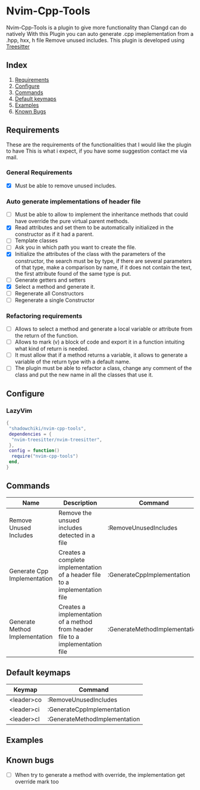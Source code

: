 # Nvim-Cpp-Tools

Nvim-Cpp-Tools is a plugin to give more functionality than Clangd can do natively
With this Plugin you can auto generate .cpp imeplementation from a .hpp, hxx, h file
Remove unused includes.
This plugin is developed using [Treesitter](https://github.com/nvim-treesitter/nvim-treesitter)

## Index

1. [Requirements](#requirements)
2. [Configure](#configure)
3. [Commands](#commands)
4. [Default keymaps](#default-keymaps)
5. [Examples](#examples)
6. [Known Bugs](#known-bugs)

## Requirements

These are the requirements of the functionalities that I would like the plugin to have
This is what i expect, if you have some suggestion contact me via mail.

### General Requirements

- [x] Must be able to remove unused includes.

### Auto generate implementations of header file

- [ ] Must be able to allow to implement the inheritance methods that could have override the pure virtual parent methods.
- [x] Read attributes and set them to be automatically initialized in the constructor as if it had a parent.
- [ ] Template classes
- [ ] Ask you in which path you want to create the file.
- [x] Initialize the attributes of the class with the parameters of the constructor, the search must be by type, if there are several parameters of that type, make a comparison by name, if it does not contain the text, the first attribute found of the same type is put.
- [ ] Generate getters and setters
- [x] Select a method and generate it.
- [ ] Regenerate all Constructors
- [ ] Regenerate a single Constructor

### Refactoring requirements

- [ ] Allows to select a method and generate a local variable or attribute from the return of the function.
- [ ] Allows to mark (v) a block of code and export it in a function intuiting what kind of return is needed.
- [ ] It must allow that if a method returns a variable, it allows to generate a variable of the return type with a default name.
- [ ] The plugin must be able to refactor a class, change any comment of the class and put the new name in all the classes that use it.

## Configure

### LazyVim

```lua
{
 "shadowchiki/nvim-cpp-tools",
 dependencies = {
  "nvim-treesitter/nvim-treesitter",
 },
 config = function()
  require("nvim-cpp-tools")
 end,
}
```

## Commands

| Name                           | Description                                                                    | Command                       |
| ------------------------------ | ------------------------------------------------------------------------------ | ----------------------------- |
| Remove Unused Includes         | Remove the unsued includes detected in a file                                  | :RemoveUnusedIncludes         |
| Generate Cpp Implementation    | Creates a complete implementation of a header file to a implementation file    | :GenerateCppImplementation    |
| Generate Method Implementation | Creates a implementation of a method from header file to a implementation file | :GenerateMethodImplementation |

## Default keymaps

| Keymap           | Command                       |
| ---------------- | ----------------------------- |
| &lt;leader&gt;co | :RemoveUnusedIncludes         |
| &lt;leader&gt;ci | :GenerateCppImplementation    |
| &lt;leader&gt;cI | :GenerateMethodImplementation |

## Examples

## Known bugs

- [ ] When try to generate a method with override, the implementation get override mark too
